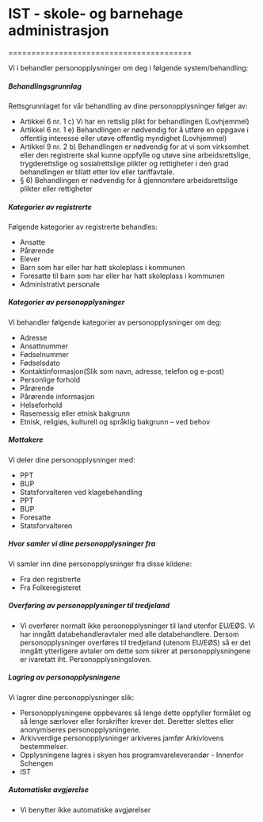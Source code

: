 # IST - skole- og barnehage administrasjon

========================================

  

Vi i behandler personopplysninger om deg i følgende system/behandling:

  

##### Behandlingsgrunnlag

Rettsgrunnlaget for vår behandling av dine personopplysninger følger av:

*   Artikkel 6 nr. 1 c) Vi har en rettslig plikt for behandlingen (Lovhjemmel)
*   Artikkel 6 nr. 1 e) Behandlingen er nødvendig for å utføre en oppgave i offentlig interesse eller utøve offentlig myndighet (Lovhjemmel)
*   Artikkel 9 nr. 2 b) Behandlingen er nødvendig for at vi som virksomhet eller den registrerte skal kunne oppfylle og utøve sine arbeidsrettslige, trygderettslige og sosialrettslige plikter og rettigheter i den grad behandlingen er tillatt etter lov eller tariffavtale.
*   § 6) Behandlingen er nødvendig for å gjennomføre arbeidsrettslige plikter eller rettigheter

##### Kategorier av registrerte

Følgende kategorier av registrerte behandles:

*   Ansatte
*   Pårørende
*   Elever
*   Barn som har eller har hatt skoleplass i kommunen
*   Foresatte til barn som har eller har hatt skoleplass i kommunen
*   Administrativt personale

##### Kategorier av personopplysninger

Vi behandler følgende kategorier av personopplysninger om deg:

*   Adresse
*   Ansattnummer
*   Fødselnummer
*   Fødselsdato
*   Kontaktinformasjon(Slik som navn, adresse, telefon og e-post)
*   Personlige forhold
*   Pårørende
*   Pårørende informasjon
*   Helseforhold
*   Rasemessig eller etnisk bakgrunn
*   Etnisk, religiøs, kulturell og språklig bakgrunn – ved behov

##### Mottakere

Vi deler dine personopplysninger med:

*   PPT
*   BUP
*   Statsforvalteren ved klagebehandling
*   PPT
*   BUP
*   Foresatte
*   Statsforvalteren

##### Hvor samler vi dine personopplysninger fra

Vi samler inn dine personopplysninger fra disse kildene:

*   Fra den registrerte
*   Fra Folkeregisteret

##### Overføring av personopplysninger til tredjeland

*   Vi overfører normalt ikke personopplysninger til land utenfor EU/EØS. Vi har inngått databehandleravtaler med alle databehandlere. Dersom personopplysninger overføres til tredjeland (utenom EU/EØS) så er det inngått ytterligere avtaler om dette som sikrer at personopplysningene er ivaretatt iht. Personopplysningsloven.

##### Lagring av personopplysningene

Vi lagrer dine personopplysninger slik:

*   Personopplysningene oppbevares så lenge dette oppfyller formålet og så lenge særlover eller forskrifter krever det. Deretter slettes eller anonymiseres personopplysningene.
*   Arkivverdige personopplysninger arkiveres jamfør Arkivlovens bestemmelser.
*   Opplysningene lagres i skyen hos programvareleverandør - Innenfor Schengen
*   IST

##### Automatiske avgjørelse

*   Vi benytter ikke automatiske avgjørelser
